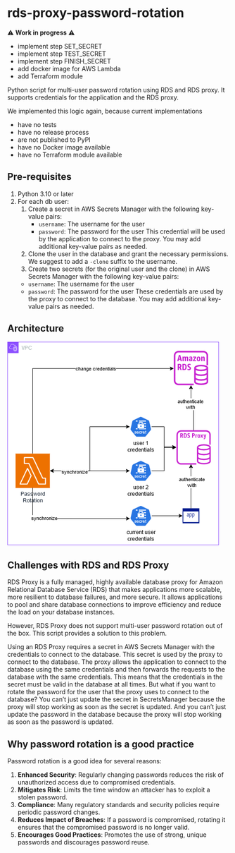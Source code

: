 # rds-proxy-password-rotation

:warning: **Work in progress** :warning:

- implement step SET_SECRET
- implement step TEST_SECRET
- implement step FINISH_SECRET
- add docker image for AWS Lambda
- add Terraform module

Python script for multi-user password rotation using RDS and RDS proxy. It supports credentials for the application and the RDS
proxy.

We implemented this logic again, because current implementations

- have no tests
- have no release process
- are not published to PyPI
- have no Docker image available
- have no Terraform module available

## Pre-requisites

1. Python 3.10 or later
2. For each db user:
   1. Create a secret in AWS Secrets Manager with the following key-value pairs:
      - `username`: The username for the user
      - `password`: The password for the user
      This credential will be used by the application to connect to the proxy. You may add additional key-value pairs as needed.
   2. Clone the user in the database and grant the necessary permissions. We suggest to add a `-clone` suffix to the username.
   3. Create two secrets (for the original user and the clone) in AWS Secrets Manager with the following key-value pairs:
     - `username`: The username for the user
     - `password`: The password for the user
   These credentials are used by the proxy to connect to the database. You may add additional key-value pairs as needed.

## Architecture

![Architecture](assets/architecture.png)

## Challenges with RDS and RDS Proxy

RDS Proxy is a fully managed, highly available database proxy for Amazon Relational Database Service (RDS) that makes applications
more scalable, more resilient to database failures, and more secure. It allows applications to pool and share database connections
to improve efficiency and reduce the load on your database instances.

However, RDS Proxy does not support multi-user password rotation out of the box. This script provides a solution to this problem.

Using an RDS Proxy requires a secret in AWS Secrets Manager with the credentials to connect to the database. This secret is used by
the proxy to connect to the database. The proxy allows the application to connect to the database using the same credentials and
then forwards the requests to the database with the same credentials. This means that the credentials in the secret must be valid
in the database at all times. But what if you want to rotate the password for the user that the proxy uses to connect to the
database? You can’t just update the secret in SecretsManager because the proxy will stop working as soon as the secret is updated.
And you can’t just update the password in the database because the proxy will stop working as soon as the password is updated.

## Why password rotation is a good practice

Password rotation is a good idea for several reasons:

1. **Enhanced Security**: Regularly changing passwords reduces the risk of unauthorized access due to compromised credentials.
2. **Mitigates Risk**: Limits the time window an attacker has to exploit a stolen password.
3. **Compliance**: Many regulatory standards and security policies require periodic password changes.
4. **Reduces Impact of Breaches**: If a password is compromised, rotating it ensures that the compromised password is no longer valid.
5. **Encourages Good Practices**: Promotes the use of strong, unique passwords and discourages password reuse.
